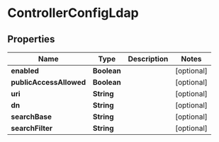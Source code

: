 # ControllerConfigLdap

## Properties
Name | Type | Description | Notes
------------ | ------------- | ------------- | -------------
**enabled** | **Boolean** |  |  [optional]
**publicAccessAllowed** | **Boolean** |  |  [optional]
**uri** | **String** |  |  [optional]
**dn** | **String** |  |  [optional]
**searchBase** | **String** |  |  [optional]
**searchFilter** | **String** |  |  [optional]
